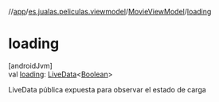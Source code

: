 //[app](../../../index.md)/[es.jualas.peliculas.viewmodel](../index.md)/[MovieViewModel](index.md)/[loading](loading.md)

# loading

[androidJvm]\
val [loading](loading.md): [LiveData](https://developer.android.com/reference/kotlin/androidx/lifecycle/LiveData.html)&lt;[Boolean](https://kotlinlang.org/api/latest/jvm/stdlib/kotlin-stdlib/kotlin/-boolean/index.html)&gt;

LiveData pública expuesta para observar el estado de carga
